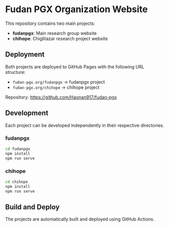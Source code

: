 # Fudan PGX Organization Website

This repository contains two main projects:

- **fudanpgx**: Main research group website
- **chihope**: Chiglitazar research project website

## Deployment

Both projects are deployed to GitHub Pages with the following URL structure:

- `fudan-pgx.org/fudanpgx` → fudanpgx project
- `fudan-pgx.org/chihope` → chihope project

Repository: https://github.com/Haonan917/fudan-pgx

## Development

Each project can be developed independently in their respective directories.

### fudanpgx
```bash
cd fudanpgx
npm install
npm run serve
```

### chihope
```bash
cd chihope
npm install
npm run serve
```

## Build and Deploy

The projects are automatically built and deployed using GitHub Actions. 